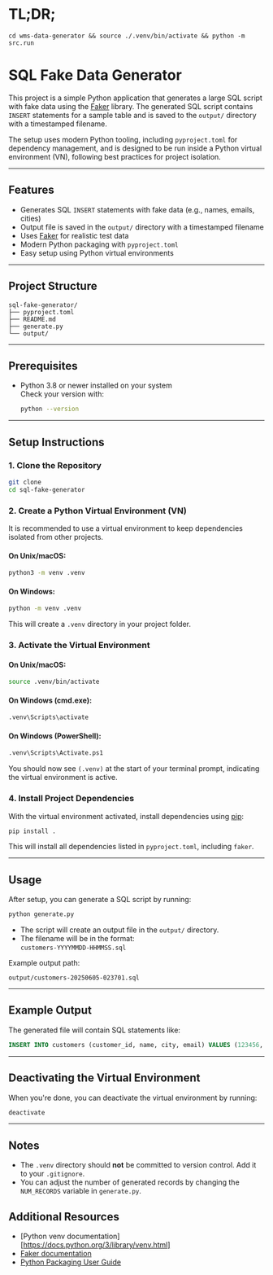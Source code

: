 # TL;DR;

`cd wms-data-generator && source ./.venv/bin/activate && python -m src.run`

# SQL Fake Data Generator

This project is a simple Python application that generates a large SQL script with fake data using the [Faker](https://faker.readthedocs.io/) library. The generated SQL script contains `INSERT` statements for a sample table and is saved to the `output/` directory with a timestamped filename.

The setup uses modern Python tooling, including `pyproject.toml` for dependency management, and is designed to be run inside a Python virtual environment (VN), following best practices for project isolation.

---

## Features

- Generates SQL `INSERT` statements with fake data (e.g., names, emails, cities)
- Output file is saved in the `output/` directory with a timestamped filename
- Uses [Faker](https://faker.readthedocs.io/) for realistic test data
- Modern Python packaging with `pyproject.toml`
- Easy setup using Python virtual environments

---

## Project Structure

```
sql-fake-generator/
├── pyproject.toml
├── README.md
├── generate.py
└── output/
```

---

## Prerequisites

- Python 3.8 or newer installed on your system  
  Check your version with:
  ```sh
  python --version
  ```

---

## Setup Instructions

### 1. Clone the Repository

```sh
git clone 
cd sql-fake-generator
```

### 2. Create a Python Virtual Environment (VN)

It is recommended to use a virtual environment to keep dependencies isolated from other projects.

#### On Unix/macOS:

```sh
python3 -m venv .venv
```

#### On Windows:

```sh
python -m venv .venv
```

This will create a `.venv` directory in your project folder.

### 3. Activate the Virtual Environment

#### On Unix/macOS:

```sh
source .venv/bin/activate
```

#### On Windows (cmd.exe):

```sh
.venv\Scripts\activate
```

#### On Windows (PowerShell):

```sh
.venv\Scripts\Activate.ps1
```

You should now see `(.venv)` at the start of your terminal prompt, indicating the virtual environment is active.

### 4. Install Project Dependencies

With the virtual environment activated, install dependencies using [pip](https://pip.pypa.io/):

```sh
pip install .
```

This will install all dependencies listed in `pyproject.toml`, including `faker`.

---

## Usage

After setup, you can generate a SQL script by running:

```sh
python generate.py
```

- The script will create an output file in the `output/` directory.
- The filename will be in the format:  
  `customers-YYYYMMDD-HHMMSS.sql`

Example output path:
```
output/customers-20250605-023701.sql
```

---

## Example Output

The generated file will contain SQL statements like:

```sql
INSERT INTO customers (customer_id, name, city, email) VALUES (123456, 'John Doe', 'Springfield', 'john.doe@example.com');
```

---

## Deactivating the Virtual Environment

When you're done, you can deactivate the virtual environment by running:

```sh
deactivate
```

---

## Notes

- The `.venv` directory should **not** be committed to version control. Add it to your `.gitignore`.
- You can adjust the number of generated records by changing the `NUM_RECORDS` variable in `generate.py`.


## Additional Resources

- [Python venv documentation][https://docs.python.org/3/library/venv.html]
- [Faker documentation](https://faker.readthedocs.io/)
- [Python Packaging User Guide](https://packaging.python.org/)
